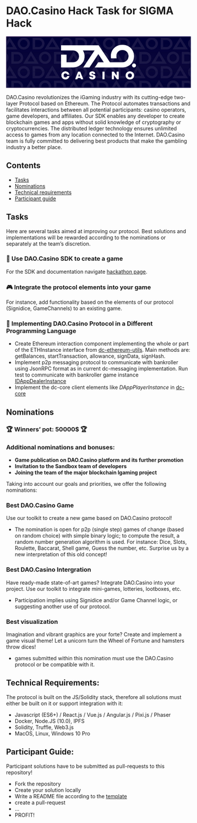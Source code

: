 # DAO.Casino Hack Task for SIGMA Hack

![DAOCasino Logo](/images/pattern.jpg)

DAO.Casino revolutionizes the iGaming industry with its cutting-edge two-layer Protocol based on Ethereum. The Protocol automates transactions and facilitates interactions between all potential participants: casino operators, game developers, and affiliates. 
Our SDK enables any developer to create blockchain games and apps without solid knowledge of cryptography or cryptocurrencies. The distributed ledger technology ensures unlimited access to games from any location connected to the Internet.
DAO.Casino team is fully committed to delivering best products that make the gambling industry a better place.

## Contents
    
- [Tasks](#tasks)
- [Nominations](#nominations)
- [Technical requirements](#technical-requirements)
- [Participant guide](#participant-guide)

## Tasks

Here are several tasks aimed at improving our protocol. Best solutions and implementations will be rewarded according to the nominations or separately at the team’s discretion.

### :game_die: Use DAO.Casino SDK to create a game

For the SDK and documentation navigate [hackathon page](https://hackathon.dao.casino/).

### :video_game: Integrate the protocol elements into your game 

For instance, add functionality based on the elements of our protocol (Signidice, GameChannels) to an existing game.
 
### :nut_and_bolt: Implementing DAO.Casino Protocol in a Different Programming Language
 - Create Ethereum interaction component implementing the whole or part of the  ETHInstance interface from [dc-ethereum-utils](https://github.com/DaoCasino/dc-ethereum-utils/blob/development/src/interfaces/IEth.ts). Main methods are: getBalances, startTransaction, allowance, signData, signHash.
 - Implement p2p messaging protocol to communicate with bankroller using JsonRPC format as in current dc-messaging implementation. Run test to communicate with bankroller game instance [IDAppDealerInstance](https://github.com/DaoCasino/dc-core/blob/development/src/interfaces/IDAppInstance.ts)
 - Implement the dc-core client elements like *DAppPlayerInstance* in [dc-core](https://github.com/DaoCasino/dc-core)

## Nominations

### :trophy: Winners’ pot: 50000$ :trophy:

### Additional nominations and bonuses:

 - **Game publication on DAO.Casino platform and its further promotion**
 - **Invitation to the Sandbox team of developers**
 - **Joining the team of the major blockchain Igaming project**

Taking into account our goals and priorities, we offer the following nominations:

### Best DAO.Casino Game

Use our toolkit to create a new game based on DAO.Casino protocol!

 - The nomination is open for p2p (single step) games of change (based on random choice) with simple binary logic; to compute the result, a random number generation algorithm is used. For instance: Dice, Slots, Roulette, Baccarat, Shell game, Guess the number, etc. Surprise us by a new interpretation of this old concept!

### Best DAO.Casino Intergration

Have ready-made state-of-art games? Integrate DAO.Casino into your project. Use our toolkit to integrate mini-games, lotteries, lootboxes, etc.
 - Participation implies using Signidice and/or Game Channel logic, or suggesting another use of our protocol.

### Best visualization

Imagination and vibrant graphics are your forte? Create and implement a game visual theme! Let a unicorn turn the Wheel of Fortune and hamsters throw dices!

- games submitted within this nomination must use the DAO.Casino protocol or be compatible with it.

## Technical Requirements:

The protocol is built on the JS/Solidity stack, therefore all solutions must either be built on it or support integration with it:

 - Javascript (ES6+) / React.js / Vue.js / Angular.js / Pixi.js / Phaser
 - Docker, Node.JS (10.0), IPFS
 - Solidity, Truffle, Web3.js
 - MacOS, Linux, Windows 10 Pro

## Participant Guide:

Participant solutions have to be submitted as  pull-requests to this repository!

- Fork the repository
- Create your solution locally
- Write a README file according to the [template](https://github.com/DaoCasino/MBH-Hackathon/blob/master/EXAMPLE.md)
- create a pull-request
- ...
- PROFIT!
